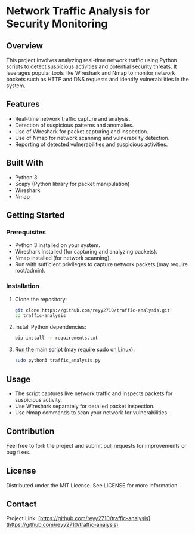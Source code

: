 

# Network Traffic Analysis for Security Monitoring

## Overview

This project involves analyzing real-time network traffic using Python scripts to detect suspicious activities and potential security threats. It leverages popular tools like Wireshark and Nmap to monitor network packets such as HTTP and DNS requests and identify vulnerabilities in the system.

## Features

* Real-time network traffic capture and analysis.
* Detection of suspicious patterns and anomalies.
* Use of Wireshark for packet capturing and inspection.
* Use of Nmap for network scanning and vulnerability detection.
* Reporting of detected vulnerabilities and suspicious activities.

## Built With

* Python 3
* Scapy (Python library for packet manipulation)
* Wireshark
* Nmap

## Getting Started

### Prerequisites

* Python 3 installed on your system.
* Wireshark installed (for capturing and analyzing packets).
* Nmap installed (for network scanning).
* Run with sufficient privileges to capture network packets (may require root/admin).

### Installation

1. Clone the repository:

   ```bash
   git clone https://github.com/reyy2710/traffic-analysis.git
   cd traffic-analysis
   ```

2. Install Python dependencies:

   ```bash
   pip install -r requirements.txt
   ```

3. Run the main script (may require sudo on Linux):

   ```bash
   sudo python3 traffic_analysis.py
   ```

## Usage

* The script captures live network traffic and inspects packets for suspicious activity.
* Use Wireshark separately for detailed packet inspection.
* Use Nmap commands to scan your network for vulnerabilities.

## Contribution

Feel free to fork the project and submit pull requests for improvements or bug fixes.

## License

Distributed under the MIT License. See LICENSE for more information.

## Contact


Project Link: [https://github.com/reyy2710/traffic-analysis](https://github.com/reyy2710/traffic-analysis)

